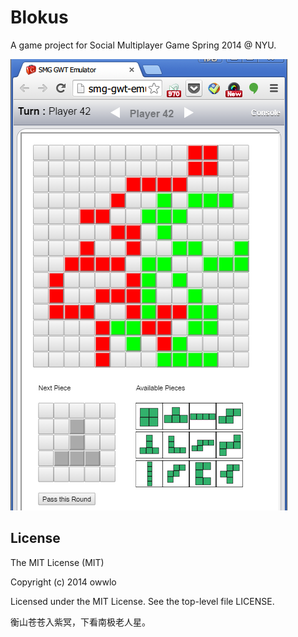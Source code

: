 Blokus
======

A game project for Social Multiplayer Game Spring 2014 @ NYU.

![Screen Shot](https://raw.githubusercontent.com/owwlo/Blokus/master/github_res/blokus.png)

License
---

The MIT License (MIT)

Copyright (c) 2014 owwlo

Licensed under the MIT License. See the top-level file LICENSE.

衡山苍苍入紫冥，下看南极老人星。
